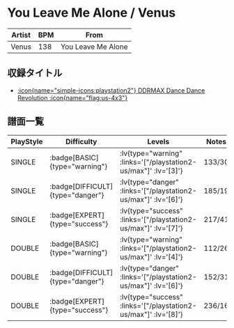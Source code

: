 # You Leave Me Alone / Venus

|Artist|BPM|From|
|------|---|----|
|Venus|138|You Leave Me Alone|

## 収録タイトル

- [ :icon{name="simple-icons:playstation2"} DDRMAX Dance Dance Revolution :icon{name="flag:us-4x3"} ](/playstation2-us/max)

## 譜面一覧

|PlayStyle|Difficulty|Levels|Notes|Movie|
|---------|----------|------|-----|-----|
|SINGLE| :badge[BASIC]{type="warning"} | :lv{type="warning" :links='["/playstation2-us/max"]' :lv='[3]'} |133/30||
|SINGLE| :badge[DIFFICULT]{type="danger"} | :lv{type="danger" :links='["/playstation2-us/max"]' :lv='[6]'} |185/19||
|SINGLE| :badge[EXPERT]{type="success"} | :lv{type="success" :links='["/playstation2-us/max"]' :lv='[7]'} |217/41||
|DOUBLE| :badge[BASIC]{type="warning"} | :lv{type="warning" :links='["/playstation2-us/max"]' :lv='[4]'} |112/26||
|DOUBLE| :badge[DIFFICULT]{type="danger"} | :lv{type="danger" :links='["/playstation2-us/max"]' :lv='[6]'} |152/31||
|DOUBLE| :badge[EXPERT]{type="success"} | :lv{type="success" :links='["/playstation2-us/max"]' :lv='[8]'} |236/16||
